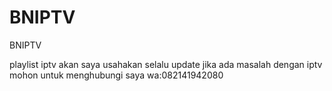 # BNIPTV
BNIPTV

playlist iptv
akan saya usahakan selalu update
jika ada masalah dengan iptv mohon untuk menghubungi saya
wa:082141942080
